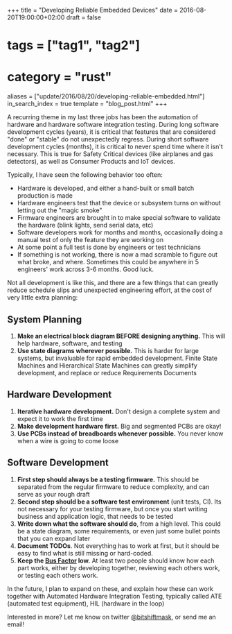+++
title = "Developing Reliable Embedded Devices"
date = 2016-08-20T19:00:00+02:00
draft = false
# tags = ["tag1", "tag2"]
# category = "rust"
aliases = ["update/2016/08/20/developing-reliable-embedded.html"]
in_search_index = true
template = "blog_post.html"
+++

A recurring theme in my last three jobs has been the automation of hardware and hardware software integration testing. During long software development cycles (years), it is critical that features that are considered "done" or "stable" do not unexpectedly regress. During short software development cycles (months), it is critical to never spend time where it isn't necessary. This is true for Safety Critical devices (like airplanes and gas detectors), as well as Consumer Products and IoT devices.

<!-- more -->

Typically, I have seen the following behavior too often:

* Hardware is developed, and either a hand-built or small batch production is made
* Hardware engineers test that the device or subsystem turns on without letting out the "magic smoke"
* Firmware engineers are brought in to make special software to validate the hardware (blink lights, send serial data, etc)
* Software developers work for months and months, occasionally doing a manual test of only the feature they are working on
* At some point a full test is done by engineers or test technicians
* If something is not working, there is now a mad scramble to figure out what broke, and where. Sometimes this could be anywhere in 5 engineers' work across 3-6 months. Good luck.

Not all development is like this, and there are a few things that can greatly reduce schedule slips and unexpected engineering effort, at the cost of very little extra planning:

## System Planning
1. **Make an electrical block diagram BEFORE designing anything.** This will help hardware, software, and testing
2. **Use state diagrams wherever possible.** This is harder for large systems, but invaluable for rapid embedded development. Finite State Machines and Hierarchical State Machines can greatly simplify development, and replace or reduce Requirements Documents

## Hardware Development

1. **Iterative hardware development.** Don't design a complete system and expect it to work the first time
2. **Make development hardware first.** Big and segmented PCBs are okay!
3. **Use PCBs instead of breadboards whenever possible.** You never know when a wire is going to come loose

## Software Development

1. **First step should always be a testing firmware.** This should be separated from the regular firmware to reduce complexity, and can serve as your rough draft
2. **Second step should be a software test environment** (unit tests, CI). Its not necessary for your testing firmware, but once you start writing business and application logic, that needs to be tested
3. **Write down what the software should do**, from a high level. This could be a state diagram, some requirements, or even just some bullet points that you can expand later
4. **Document TODOs**. Not everything has to work at first, but it should be easy to find what is still missing or hard-coded.
5. **Keep the [Bus Factor](https://en.wikipedia.org/wiki/Bus_factor) low.** At least two people should know how each part works, either by developing together, reviewing each others work, or testing each others work.

In the future, I plan to expand on these, and explain how these can work together with Automated Hardware Integration Testing, typically called ATE (automated test equipment), HIL (hardware in the loop)

Interested in more? Let me know on twitter [@bitshiftmask](https://twitter.com/bitshiftmask), or send me an email!